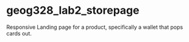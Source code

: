 # geog328_lab2_storepage
Responsive Landing page for a product, specifically a wallet that pops cards out. 
